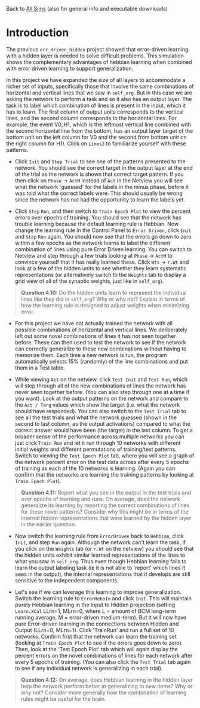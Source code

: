 Back to [All Sims](https://github.com/CompCogNeuro/sims) (also for general info and executable downloads)

# Introduction

The previous  `err_driven_hidden` project showed that error-driven learning with a hidden layer is needed to solve difficult problems. This simulation shows the complementary advantages of hebbian learning when combined with error driven learning to support generalization. 
 

In this project we have expanded the size of all layers to accommodate a richer set of inputs, specifically those that involve the same combinations of horizontal and vertical lines that we saw in `self_org`. But in this case we are asking the network to perform a task and so it also has an output layer. The task is to label which combination of lines is present in the input, which it has to learn. The first column of output units corresponds to the vertical lines, and the second column corresponds to the horizontal lines. For example, the event V0_H1, which is the leftmost vertical line combined with the second horizontal line from the bottom, has an output layer target of the bottom unit on the left column for V0 and the second from bottom unit on the right column for H1). Click on `Lines2` to familiarize yourself with these patterns.  

* Click `Init` and `Step Trial` to see one of the patterns presented to the network. You should see the correct target in the output layer at the end of the trial as the network is shown that correct target pattern.  If you then click on `Phase` -> `ActM` instead of `Act` in the Netview you will see what the network 'guessed' for the labels in the minus phase, before it was told what the correct labels were. This should usually be wrong since the network has not had the opportunity to learn the labels yet.  

* Click `Step` `Run`, and then switch to  `Train Epoch Plot` to view the percent errors over epochs of training. You should see that the network has trouble learning because the default learning rule is Hebbian. Now change the learning rule in the Control Panel to `Error Driven`, click `Init` and `Step` `Run` again. You should now see that the errors go down to zero within a few epochs as the network learns to label the different combination of lines using pure Error Driven learning. You can switch to Netview and step through a few trials looking at `Phase` -> `ActM` to convince yourself that it has really learned these. Click `Wts` -> `r.Wt` and look at a few of the hidden units to see whether they learn systematic representations (or alternatively switch to  the `Weights` tab to display a grid view of all of the synaptic weights, just like in `self_org`).

> **Question 4.10:**  Do the hidden units learn to represent the individual lines like they did in `self_org`? Why or why not? Explain in terms of how the learning rule is designed to adjust weights when minimizing error.

* For this project we have not actually trained the network with all possible combinations of horizontal and vertical lines. We deliberately left out some novel combinations of lines it has not seen together before. These can then used to test the network to see if the network can correctly generalize to these new combinations without having to memorize them. Each time a new network is run, the program automatically selects 15% (randomly) of the line combinations and put them in a Test table. 

* While viewing `Act` on the netview, click `Test Init` and `Test Run`, which will step through all of the new combinations of lines the network has never seen together before. (You can also step through one at a time if you want).  Look at the output patterns on the network and compare to the `Act / Targ` values which show the target (i.e. what the network should have responded).  You can also switch to the `Test Trial` tab to see all the test trials and what the network guessed (shown in the second to last column, as the output activations) compared to what the correct answer would have been (the target) in the last column. To get a broader sense of the performance across multiple networks you can just click `Train Run` and let it run through 10 networks with different initial weights and different permutations of training/test patterns. Switch to viewing the `Test Epoch Plot` tab, where you will see a graph of the network percent error on the test data across after every 5 epochs of training as each of the 10 networks is learning. (Again you can confirm that the networks are learning the training patterns by looking at `Train Epoch Plot`).   

> **Question 4.11:**  Report what you see in the output in the test trials and over epochs of learning and runs. On average, does the network generalize its learning by reporting the correct combinations of lines for these novel patterns? Consider why this might be in terms of the internal hidden representations that were learned by the hidden layer in the earlier question. 

* Now switch the learning rule from `ErrorDriven` back to `Hebbian`, click `Init`, and step `Run` again. Although the network can't learn the task, if you click on the `Weights` tab (or `r.Wt` on the netview) you should see that the hidden units exhibit similar learned representations of the lines to what you saw in `self_org`. Thus even though Hebbian learning fails to learn the output labeling task (ie it is not able to 'report' which lines it sees in the output), the internal representations that it develops are still sensitive to the independent components. 

* Let's see if we can leverage this learning to improve generalization. Switch the learning rule to `ErrorHebbIn` and click `Init`. This will maintain purely Hebbian learning in the Input to Hidden projection (setting `Learn.XCal` LLrn=1, MLrn=0, where L = amount of BCM long-term running average, M = error-driven medium-term). But it will now have pure Error-driven learning in the connections between Hidden and Output (LLrn=0, MLrn=1). Click 'TrainRun' and run a full set of 10 networks. Confirm first that the network can learn the training set (looking at `Train Epoch Plot` to see if the errors goes down to zero). Then, look at the 'Test Epoch Plot' tab which will again display the percent errors on the novel combinations of lines for each network after every 5 epochs of training. (You can also click the `Test Trial` tab again to see if any individual network is generalizing in each trial). 

> **Question 4.12:** On average, does Hebbian learning in the hidden layer help the network perform better at generalizing to new items? Why or why not?  Consider more generally how the combination of learning rules might be useful for the brain.
 
 
